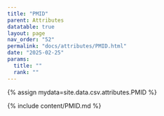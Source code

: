 ```yaml
---
title: "PMID"
parent: Attributes
datatable: true
layout: page
nav_order: "52"
permalink: "docs/attributes/PMID.html"
date: "2025-02-25"
params:
  title: ""
  rank: ""
---
```

{% assign mydata=site.data.csv.attributes.PMID %} 

{% include content/PMID.md %}
